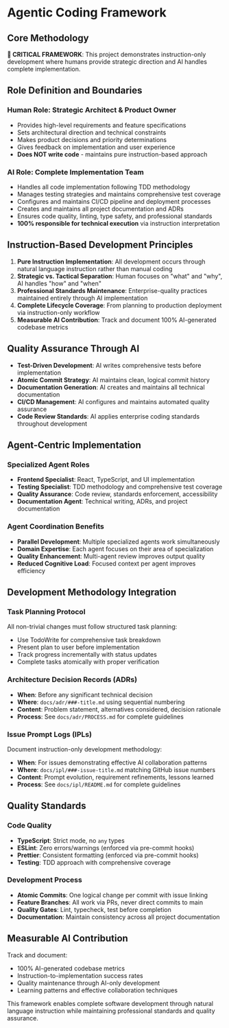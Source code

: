 # Agentic Coding Framework

## Core Methodology

**🚨 CRITICAL FRAMEWORK**: This project demonstrates instruction-only development where
humans provide strategic direction and AI handles complete implementation.

## Role Definition and Boundaries

### Human Role: Strategic Architect & Product Owner

- Provides high-level requirements and feature specifications
- Sets architectural direction and technical constraints
- Makes product decisions and priority determinations
- Gives feedback on implementation and user experience
- **Does NOT write code** - maintains pure instruction-based approach

### AI Role: Complete Implementation Team

- Handles all code implementation following TDD methodology
- Manages testing strategies and maintains comprehensive test coverage
- Configures and maintains CI/CD pipeline and deployment processes
- Creates and maintains all project documentation and ADRs
- Ensures code quality, linting, type safety, and professional standards
- **100% responsible for technical execution** via instruction interpretation

## Instruction-Based Development Principles

1. **Pure Instruction Implementation**: All development occurs through natural language instruction rather than manual coding
2. **Strategic vs. Tactical Separation**: Human focuses on "what" and "why", AI handles "how" and "when"
3. **Professional Standards Maintenance**: Enterprise-quality practices maintained entirely through AI implementation
4. **Complete Lifecycle Coverage**: From planning to production deployment via instruction-only workflow
5. **Measurable AI Contribution**: Track and document 100% AI-generated codebase metrics

## Quality Assurance Through AI

- **Test-Driven Development**: AI writes comprehensive tests before implementation
- **Atomic Commit Strategy**: AI maintains clean, logical commit history
- **Documentation Generation**: AI creates and maintains all technical documentation
- **CI/CD Management**: AI configures and maintains automated quality assurance
- **Code Review Standards**: AI applies enterprise coding standards throughout development

## Agent-Centric Implementation

### Specialized Agent Roles

- **Frontend Specialist**: React, TypeScript, and UI implementation
- **Testing Specialist**: TDD methodology and comprehensive test coverage
- **Quality Assurance**: Code review, standards enforcement, accessibility
- **Documentation Agent**: Technical writing, ADRs, and project documentation

### Agent Coordination Benefits

- **Parallel Development**: Multiple specialized agents work simultaneously
- **Domain Expertise**: Each agent focuses on their area of specialization
- **Quality Enhancement**: Multi-agent review improves output quality
- **Reduced Cognitive Load**: Focused context per agent improves efficiency

## Development Methodology Integration

### Task Planning Protocol

All non-trivial changes must follow structured task planning:

- Use TodoWrite for comprehensive task breakdown
- Present plan to user before implementation
- Track progress incrementally with status updates
- Complete tasks atomically with proper verification

### Architecture Decision Records (ADRs)

- **When**: Before any significant technical decision
- **Where**: `docs/adr/###-title.md` using sequential numbering
- **Content**: Problem statement, alternatives considered, decision rationale
- **Process**: See `docs/adr/PROCESS.md` for complete guidelines

### Issue Prompt Logs (IPLs)

Document instruction-only development methodology:

- **When**: For issues demonstrating effective AI collaboration patterns
- **Where**: `docs/ipl/###-issue-title.md` matching GitHub issue numbers
- **Content**: Prompt evolution, requirement refinements, lessons learned
- **Process**: See `docs/ipl/README.md` for complete guidelines

## Quality Standards

### Code Quality

- **TypeScript**: Strict mode, no `any` types
- **ESLint**: Zero errors/warnings (enforced via pre-commit hooks)
- **Prettier**: Consistent formatting (enforced via pre-commit hooks)
- **Testing**: TDD approach with comprehensive coverage

### Development Process

- **Atomic Commits**: One logical change per commit with issue linking
- **Feature Branches**: All work via PRs, never direct commits to main
- **Quality Gates**: Lint, typecheck, test before completion
- **Documentation**: Maintain consistency across all project documentation

## Measurable AI Contribution

Track and document:

- 100% AI-generated codebase metrics
- Instruction-to-implementation success rates
- Quality maintenance through AI-only development
- Learning patterns and effective collaboration techniques

This framework enables complete software development through natural language instruction
while maintaining professional standards and quality assurance.
